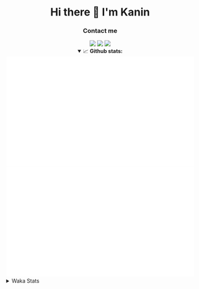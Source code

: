 <div align="center">
 <h1>Hi there 👋 I'm Kanin</h1>
 <h3>Contact me</h3>
 <a href="mailto:im@kanin.dev"><img src="https://img.shields.io/badge/gmail-%23D14836.svg?&style=for-the-badge&logo=gmail&logoColor=white"/></a>
 <a href="https://twitter.com/KaninTwt"><img src="https://img.shields.io/badge/twitter-%231DA1F2.svg?&style=for-the-badge&logo=twitter&logoColor=white"/></a>
 <a href="https://www.linkedin.com/in/KaninDev"><img src="https://img.shields.io/badge/linkedin-%230077B5.svg?&style=for-the-badge&logo=linkedin&logoColor=white"/></a>
<details open>
  <summary>📈 <b>Github stats:</b></summary>
  <img src="https://github.com/Kanin/Kanin/blob/master/scripts/GitHubStats/generated/overview.svg"/>
  <img src="https://github.com/Kanin/Kanin/blob/master/scripts/GitHubStats/generated/languages.svg"/>
</details>
</div>

<details>
 <summary>Waka Stats</summary>

<!--START_SECTION:waka-->
![Code Time](http://img.shields.io/badge/Code%20Time-2%2C531%20hrs%2016%20mins-blue)

![Profile Views](http://img.shields.io/badge/Profile%20Views-0-blue)

![Lines of code](https://img.shields.io/badge/From%20Hello%20World%20I%27ve%20Written-673.3%20thousand%20lines%20of%20code-blue)

**🐱 My GitHub Data** 

> 📦 179.5 kB Used in GitHub's Storage 
 > 
> 🏆 1 Contributions in the Year 2025
 > 
> 🚫 Not Opted to Hire
 > 
> 📜 26 Public Repositories 
 > 
> 🔑 17 Private Repositories 
 > 
**I'm an Early 🐤** 

```text
🌞 Morning                2908 commits        ███████░░░░░░░░░░░░░░░░░░   27.51 % 
🌆 Daytime                3135 commits        ███████░░░░░░░░░░░░░░░░░░   29.65 % 
🌃 Evening                3050 commits        ███████░░░░░░░░░░░░░░░░░░   28.85 % 
🌙 Night                  1479 commits        ███░░░░░░░░░░░░░░░░░░░░░░   13.99 % 
```
📅 **I'm Most Productive on Monday** 

```text
Monday                   2045 commits        █████░░░░░░░░░░░░░░░░░░░░   19.34 % 
Tuesday                  1507 commits        ████░░░░░░░░░░░░░░░░░░░░░   14.25 % 
Wednesday                1054 commits        ██░░░░░░░░░░░░░░░░░░░░░░░   09.97 % 
Thursday                 1636 commits        ████░░░░░░░░░░░░░░░░░░░░░   15.47 % 
Friday                   1783 commits        ████░░░░░░░░░░░░░░░░░░░░░   16.87 % 
Saturday                 1019 commits        ██░░░░░░░░░░░░░░░░░░░░░░░   09.64 % 
Sunday                   1528 commits        ████░░░░░░░░░░░░░░░░░░░░░   14.45 % 
```


📊 **This Week I Spent My Time On** 

```text
🕑︎ Time Zone: America/New_York

💬 Programming Languages: 
Python                   11 hrs 11 mins      ███████████████████████░░   90.91 % 
YAML                     44 mins             █░░░░░░░░░░░░░░░░░░░░░░░░   05.97 % 
virtualenv               15 mins             █░░░░░░░░░░░░░░░░░░░░░░░░   02.15 % 
.env file                3 mins              ░░░░░░░░░░░░░░░░░░░░░░░░░   00.52 % 
PythonStub               1 min               ░░░░░░░░░░░░░░░░░░░░░░░░░   00.25 % 

🔥 Editors: 
PyCharm                  12 hrs 18 mins      █████████████████████████   100.00 % 

🐱‍💻 Projects: 
NailaDjango              7 hrs 3 mins        ██████████████░░░░░░░░░░░   57.34 % 
Naila.py                 5 hrs 9 mins        ██████████░░░░░░░░░░░░░░░   41.90 % 
OhioBot                  5 mins              ░░░░░░░░░░░░░░░░░░░░░░░░░   00.77 % 
Unknown Project          0 secs              ░░░░░░░░░░░░░░░░░░░░░░░░░   00.00 % 

💻 Operating System: 
Windows                  12 hrs 18 mins      █████████████████████████   100.00 % 
```

**I Mostly Code in Python** 

```text
Python                   32 repos            █████████████████░░░░░░░░   68.09 % 
Java                     5 repos             ███░░░░░░░░░░░░░░░░░░░░░░   10.64 % 
HTML                     3 repos             ██░░░░░░░░░░░░░░░░░░░░░░░   06.38 % 
TypeScript               2 repos             █░░░░░░░░░░░░░░░░░░░░░░░░   04.26 % 
Kotlin                   1 repo              █░░░░░░░░░░░░░░░░░░░░░░░░   02.13 % 
```



**Timeline**

![Lines of Code chart](https://raw.githubusercontent.com/Kanin/Kanin/master/assets/bar_graph.png)


 Last Updated on 02/01/2025 20:05:06 UTC
<!--END_SECTION:waka-->
</details>
